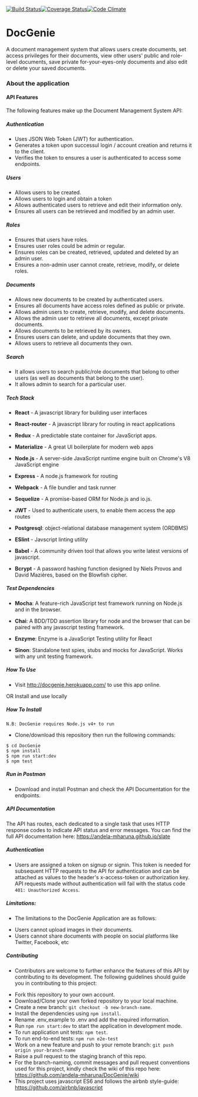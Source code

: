 [![Build Status](https://travis-ci.org/andela-mharuna/DocGenie.svg?branch=staging)](https://travis-ci.org/andela-mharuna/DocGenie)[![Coverage Status](https://coveralls.io/repos/github/andela-mharuna/DocGenie/badge.svg?branch=staging)](https://coveralls.io/github/andela-mharuna/DocGenie?branch=staging)[![Code Climate](https://codeclimate.com/github/andela-mharuna/DocGenie/badges/gpa.svg)](https://codeclimate.com/github/andela-mharuna/DocGenie)

# DocGenie
A document management system that allows users create documents, set access privileges for their documents, view other users' public and role-level documents, save private for-your-eyes-only documents and also edit or delete your saved documents.

### About the application

#### API Features

The following features make up the Document Management System API:

##### Authentication

* Uses JSON Web Token (JWT) for authentication.
* Generates a token upon successul login / account creation and returns it to the client.
* Verifies the token to ensures a user is authenticated to access some endpoints.

##### Users

* Allows users to be created.
* Allows users to login and obtain a token
* Allows authenticated users to retrieve and edit their information only.
* Ensures all users can be retrieved and modified by an admin user.

##### Roles

* Ensures that users have roles.
* Ensures user roles could be admin or regular.
* Ensures roles can be created, retrieved, updated and deleted by an admin user.
* Ensures a non-admin user cannot create, retrieve, modify, or delete roles.

##### Documents

* Allows new documents to be created by authenticated users.
* Ensures all documents have access roles defined as public or private.
* Allows admin users to create, retrieve, modify, and delete documents.
* Allows the admin user to retrieve all documents, except private documents.
* Allows documents to be retrieved by its owners.
* Ensures users can delete, and update documents that they own.
* Allows users to retrieve all documents they own.

##### Search

* It allows users to search public/role documents that belong to other users (as well as documents that belong to the user).
* It allows admin to search for a particular user.

##### Tech Stack

* **React** - A javascript library for building user interfaces

* **React-router** - A javascript library for routing in react applications

* **Redux** - A predictable state container for JavaScript apps.

* **Materialize** - A great UI boilerplate for modern web apps

* **Node.js** - A server-side JavaScript runtime engine built on Chrome's V8 JavaScript engine

* **Express** - A node.js framework for routing

* **Webpack** - A file bundler and task runner

* **Sequelize** - A promise-based ORM for Node.js and io.js.

* **JWT** - Used to authenticate users, to enable them access the app routes

* **Postgresql**: object-relational database management system (ORDBMS)

* **ESlint** - Javscript linting utility

* **Babel** - A community driven tool that allows you write latest versions of javascript.

* **Bcrypt** - A password hashing function designed by Niels Provos and David Mazières, based on the Blowfish cipher.

##### Test Dependencies

* **Mocha**: A feature-rich JavaScript test framework running on Node.js and in the browser.

* **Chai**: A BDD/TDD assertion library for node and the browser that can be paired with any javascript testing framework.

* **Enzyme**: Enzyme is a JavaScript Testing utility for React

* **Sinon**: Standalone test spies, stubs and mocks for JavaScript. Works with any unit testing framework.

##### How To Use
* Visit <http://docgenie.herokuapp.com/> to use this app online.

OR Install and use locally

##### How To Install

`N.B: DocGenie requires Node.js v4+ to run`

* Clone/download this repository then run the following commands:
```
$ cd DocGenie
$ npm install
$ npm run start:dev
$ npm test
```

##### Run in Postman

* Download and install Postman and check the API Documentation for the endpoints.

##### API Documentation

The API has routes, each dedicated to a single task that uses HTTP response codes to indicate API status and error messages.
You can find the full API documentation here: <https://andela-mharuna.github.io/slate>

##### Authentication

* Users are assigned a token on signup or signin. This token is needed for subsequent HTTP requests to the API for authentication and can be attached as values to the header's x-access-token or authorization key. API requests made without authentication will fail with the status code `401: Unauthorized Access`.

##### Limitations:

- The limitations to the DocGenie Application are as follows:

* Users cannot upload images in their documents.
* Users cannot share documents with people on social platforms like Twitter, Facebook, etc

##### Contributing

- Contributors are welcome to further enhance the features of this API by contributing to its development. The following guidelines should guide you in contributing to this project:

* Fork this repository to your own account.
* Download/Clone your own forked repository to your local machine.
* Create a new branch: `git checkout -b new-branch-name`.
* Install the dependencies using `npm install`.
* Rename .env_example to .env and add the required information.
* Run `npm run start:dev` to start the application in development mode.
* To run application unit tests: `npm test`.
* To run end-to-end tests: `npm run e2e-test`
* Work on a new feature and push to your remote branch: `git push origin your-branch-name`
* Raise a pull request to the staging branch of this repo.
* For the branch-naming, commit messages and pull request conventions used for this project, kindly check the wiki
of this repo here: <https://github.com/andela-mharuna/DocGenie/wiki>
* This project uses javascript ES6 and follows the airbnb style-guide: <https://github.com/airbnb/javascript>

